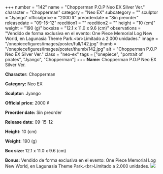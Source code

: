 +++
number = "142"
name = "Chopperman P.O.P Neo EX Silver Ver."
character = "Chopperman"
category = "Neo EX"
subcategory = ""
sculptor = "Jyango"
officialprice = "2000 ¥"
preorderdate = "Sin preorder"
releasedate = "09-15-12"
reedition1 = ""
reedition2 = ""
height = "10 (cm)"
weight = "190 (g)"
boxsize = "12.1 x 11.0 x 9.6 (cm)"
observations = "Vendido de forma exclusiva en el evento: One Piece Memorial Log New World, en Lagunasia Theme Park.&lt;br&gt;Limitado a 2.000 unidades."
image = "/onepiecefigures/images/poster/full/142.jpg"
thumb = "/onepiecefigures/images/poster/thumb/142.jpg"
alt = "Chopperman P.O.P Neo EX Silver Ver."
class = "neo-ex"
tags = ["onepiece", "portrait of pirates", "Jyango", "Chopperman"]
+++
**Name:** Chopperman P.O.P Neo EX Silver Ver.

**Character:** Chopperman

**Category:** Neo EX 

**Sculptor:** Jyango

**Official price:** 2000 ¥

**Preorder date:** Sin preorder

**Release date:** 09-15-12

**Height:** 10 (cm)

**Weight:** 190 (g)

**Box size:** 12.1 x 11.0 x 9.6 (cm)

**Bonus:** Vendido de forma exclusiva en el evento: One Piece Memorial Log New World, en Lagunasia Theme Park.&lt;br&gt;Limitado a 2.000 unidades.
<img src="/onepiecefigures/images/poster/thumb/142.jpg">